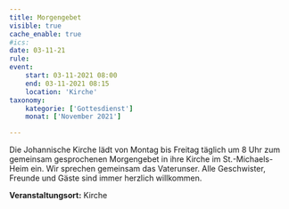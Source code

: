 ```yaml
---
title: Morgengebet
visible: true
cache_enable: true
#ics: 
date: 03-11-21
rule: 
event:
	start: 03-11-2021 08:00
	end: 03-11-2021 08:15
	location: 'Kirche'
taxonomy:
	kategorie: ['Gottesdienst']
	monat: ['November 2021']

---
```

Die Johannische Kirche lädt von Montag bis Freitag täglich um 8 Uhr zum gemeinsam gesprochenen Morgengebet in ihre Kirche im St.-Michaels-Heim ein. Wir sprechen gemeinsam das Vaterunser. Alle Geschwister, Freunde und Gäste sind immer herzlich willkommen.



**Veranstaltungsort:** Kirche

